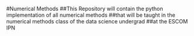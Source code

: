 #Numerical Methods
##This Repository will contain the python implementation of all numerical methods
##that will be taught in the numerical methods class of the data science undergrad
##at the ESCOM IPN 